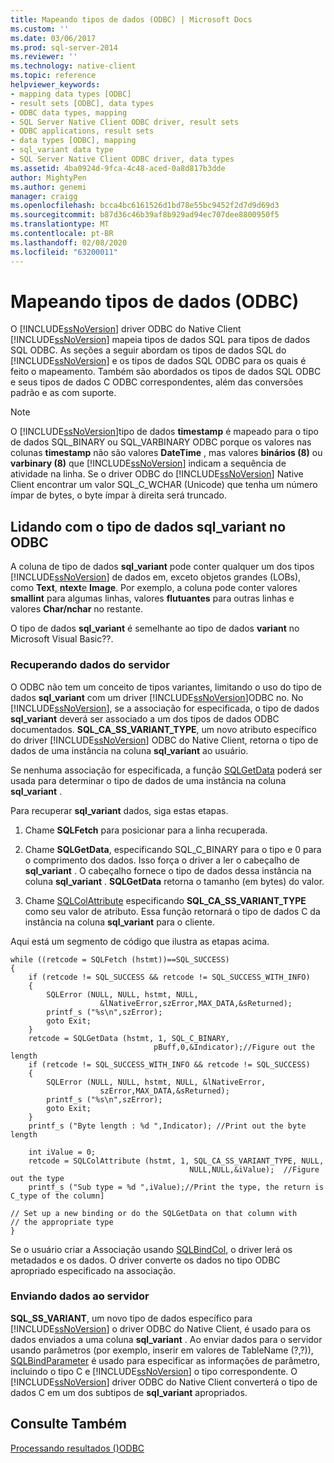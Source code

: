 ```yaml
---
title: Mapeando tipos de dados (ODBC) | Microsoft Docs
ms.custom: ''
ms.date: 03/06/2017
ms.prod: sql-server-2014
ms.reviewer: ''
ms.technology: native-client
ms.topic: reference
helpviewer_keywords:
- mapping data types [ODBC]
- result sets [ODBC], data types
- ODBC data types, mapping
- SQL Server Native Client ODBC driver, result sets
- ODBC applications, result sets
- data types [ODBC], mapping
- sql_variant data type
- SQL Server Native Client ODBC driver, data types
ms.assetid: 4ba0924d-9fca-4c48-aced-0a8d817b3dde
author: MightyPen
ms.author: genemi
manager: craigg
ms.openlocfilehash: bcca4bc6161526d1bd78e55bc9452f2d7d9d69d3
ms.sourcegitcommit: b87d36c46b39af8b929ad94ec707dee8800950f5
ms.translationtype: MT
ms.contentlocale: pt-BR
ms.lasthandoff: 02/08/2020
ms.locfileid: "63200011"
---
```

# <a name="mapping-data-types-odbc"></a>Mapeando tipos de dados (ODBC)
  O [!INCLUDE[ssNoVersion](../../includes/ssnoversion-md.md)] driver ODBC do Native Client [!INCLUDE[ssNoVersion](../../includes/ssnoversion-md.md)] mapeia tipos de dados SQL para tipos de dados SQL ODBC. As seções a seguir abordam os tipos de dados SQL do [!INCLUDE[ssNoVersion](../../includes/ssnoversion-md.md)] e os tipos de dados SQL ODBC para os quais é feito o mapeamento. Também são abordados os tipos de dados SQL ODBC e seus tipos de dados C ODBC correspondentes, além das conversões padrão e as com suporte.  
  
> [!NOTE]  
>  O [!INCLUDE[ssNoVersion](../../includes/ssnoversion-md.md)]tipo de dados **timestamp** é mapeado para o tipo de dados SQL_BINARY ou SQL_VARBINARY ODBC porque os valores nas colunas **timestamp** não são valores **DateTime** , mas valores **binários (8)** ou **varbinary (8)** que [!INCLUDE[ssNoVersion](../../includes/ssnoversion-md.md)] indicam a sequência de atividade na linha. Se o driver ODBC do [!INCLUDE[ssNoVersion](../../includes/ssnoversion-md.md)] Native Client encontrar um valor SQL_C_WCHAR (Unicode) que tenha um número ímpar de bytes, o byte ímpar à direita será truncado.  
  
## <a name="dealing-with-sql_variant-data-type-in-odbc"></a>Lidando com o tipo de dados sql_variant no ODBC  
 A coluna de tipo de dados **sql_variant** pode conter qualquer um dos tipos [!INCLUDE[ssNoVersion](../../includes/ssnoversion-md.md)] de dados em, exceto objetos grandes (LOBs), como **Text**, **ntext**e **Image**. Por exemplo, a coluna pode conter valores **smallint** para algumas linhas, valores **flutuantes** para outras linhas e valores **Char/nchar** no restante.  
  
 O tipo de dados **sql_variant** é semelhante ao tipo de dados **variant** no Microsoft Visual Basic??.  
  
### <a name="retrieving-data-from-the-server"></a>Recuperando dados do servidor  
 O ODBC não tem um conceito de tipos variantes, limitando o uso do tipo de dados **sql_variant** com um driver [!INCLUDE[ssNoVersion](../../includes/ssnoversion-md.md)]ODBC no. No [!INCLUDE[ssNoVersion](../../includes/ssnoversion-md.md)], se a associação for especificada, o tipo de dados **sql_variant** deverá ser associado a um dos tipos de dados ODBC documentados. **SQL_CA_SS_VARIANT_TYPE**, um novo atributo específico do driver [!INCLUDE[ssNoVersion](../../includes/ssnoversion-md.md)] ODBC do Native Client, retorna o tipo de dados de uma instância na coluna **sql_variant** ao usuário.  
  
 Se nenhuma associação for especificada, a função [SQLGetData](../native-client-odbc-api/sqlgetdata.md) poderá ser usada para determinar o tipo de dados de uma instância na coluna **sql_variant** .  
  
 Para recuperar **sql_variant** dados, siga estas etapas.  
  
1.  Chame **SQLFetch** para posicionar para a linha recuperada.  
  
2.  Chame **SQLGetData**, especificando SQL_C_BINARY para o tipo e 0 para o comprimento dos dados. Isso força o driver a ler o cabeçalho de **sql_variant** . O cabeçalho fornece o tipo de dados dessa instância na coluna **sql_variant** . **SQLGetData** retorna o tamanho (em bytes) do valor.  
  
3.  Chame [SQLColAttribute](../native-client-odbc-api/sqlcolattribute.md) especificando **SQL_CA_SS_VARIANT_TYPE** como seu valor de atributo. Essa função retornará o tipo de dados C da instância na coluna **sql_variant** para o cliente.  
  
 Aqui está um segmento de código que ilustra as etapas acima.  
  
```  
while ((retcode = SQLFetch (hstmt))==SQL_SUCCESS)  
{  
    if (retcode != SQL_SUCCESS && retcode != SQL_SUCCESS_WITH_INFO)  
    {  
        SQLError (NULL, NULL, hstmt, NULL,   
                    &lNativeError,szError,MAX_DATA,&sReturned);  
        printf_s ("%s\n",szError);  
        goto Exit;  
    }  
    retcode = SQLGetData (hstmt, 1, SQL_C_BINARY,   
                                pBuff,0,&Indicator);//Figure out the length  
    if (retcode != SQL_SUCCESS_WITH_INFO && retcode != SQL_SUCCESS)  
    {  
        SQLError (NULL, NULL, hstmt, NULL, &lNativeError,   
                    szError,MAX_DATA,&sReturned);  
        printf_s ("%s\n",szError);  
        goto Exit;  
    }  
    printf_s ("Byte length : %d ",Indicator); //Print out the byte length  
  
    int iValue = 0;  
    retcode = SQLColAttribute (hstmt, 1, SQL_CA_SS_VARIANT_TYPE, NULL,   
                                        NULL,NULL,&iValue);  //Figure out the type  
    printf_s ("Sub type = %d ",iValue);//Print the type, the return is C_type of the column]  
  
// Set up a new binding or do the SQLGetData on that column with   
// the appropriate type  
}  
```  
  
 Se o usuário criar a Associação usando [SQLBindCol](../native-client-odbc-api/sqlbindcol.md), o driver lerá os metadados e os dados. O driver converte os dados no tipo ODBC apropriado especificado na associação.  
  
### <a name="sending-data-to-the-server"></a>Enviando dados ao servidor  
 **SQL_SS_VARIANT**, um novo tipo de dados específico para [!INCLUDE[ssNoVersion](../../includes/ssnoversion-md.md)] o driver ODBC do Native Client, é usado para os dados enviados a uma coluna **sql_variant** . Ao enviar dados para o servidor usando parâmetros (por exemplo, inserir em valores de TableName (?,?)), [SQLBindParameter](../native-client-odbc-api/sqlbindparameter.md) é usado para especificar as informações de parâmetro, incluindo o tipo C e [!INCLUDE[ssNoVersion](../../includes/ssnoversion-md.md)] o tipo correspondente. O [!INCLUDE[ssNoVersion](../../includes/ssnoversion-md.md)] driver ODBC do Native Client converterá o tipo de dados C em um dos subtipos de **sql_variant** apropriados.  
  
## <a name="see-also"></a>Consulte Também  
 [Processando resultados &#40;&#41;ODBC](processing-results-odbc.md)  
  
  
